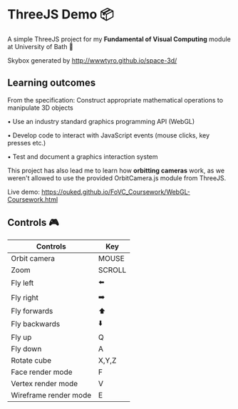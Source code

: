 # ThreeJS Demo 📦
A simple ThreeJS project for my **Fundamental of Visual Computing** module at University of Bath 🛁

Skybox generated by http://wwwtyro.github.io/space-3d/

## Learning outcomes

From the specification:
Construct appropriate mathematical operations to manipulate 3D objects

• Use an industry standard graphics programming API (WebGL)

• Develop code to interact with JavaScript events (mouse clicks, key presses etc.)

• Test and document a graphics interaction system

This project has also lead me to learn how **orbitting cameras** work, as we weren't allowed to use the provided OrbitCamera.js module from ThreeJS.

Live demo: https://ouked.github.io/FoVC_Coursework/WebGL-Coursework.html

## Controls 🎮


|        Controls       |  Key  |
|-----------------------|-------|
| Orbit camera          | MOUSE |
| Zoom                  | SCROLL|
| Fly left              |   ⬅️  |
| Fly right             |   ➡️  |
| Fly forwards          |   ⬆️  |
| Fly backwards         |   ⬇️  |
| Fly up                |   Q   |
| Fly down              |   A   |
| Rotate cube           | X,Y,Z |
| Face render mode      | F     |
| Vertex render mode    | V     |
| Wireframe render mode | E     |
